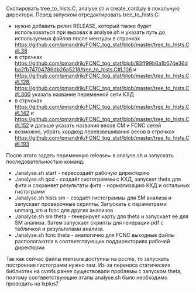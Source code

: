 
Скопировать tree_to_hists.C, analyse.sh и create_card.py в локальную директори.
Перед запуском отредактировать tree_to_hists.C:
  * нужно добавить релиз RELEASE, который также будет использоваться при вызовах в analyse.sh и указать путь до используемых файлов после мензуры в строчках https://github.com/pmandrik/FCNC_tqg_stat/blob/master/tree_to_hists.C#L38
  * в строчках https://github.com/pmandrik/FCNC_tqg_stat/blob/83ff99b6a1b674e36dba2fb74704786db26a5218/tree_to_hists.C#L106
    и https://github.com/pmandrik/FCNC_tqg_stat/blob/master/tree_to_hists.C#L128, https://github.com/pmandrik/FCNC_tqg_stat/blob/master/tree_to_hists.C#L300 указать название переменной сети КХД
  * в стрчоках https://github.com/pmandrik/FCNC_tqg_stat/blob/master/tree_to_hists.C#L142 и https://github.com/pmandrik/FCNC_tqg_stat/blob/master/tree_to_hists.C#L152 и дальше указать названия весов СМ и FCNC сетей
  * возможно, убрать хардкод перевзвешивания весов в строчках https://github.com/pmandrik/FCNC_tqg_stat/blob/master/tree_to_hists.C#L193

После этого задать переменную release= в analyse.sh и запускать последовательностью команд:
  * ./analyse.sh start - пересоздаёт рабочую директорию
  * ./analyse.sh qcd   - создаёт гистограммы с КХД, запускет theta для фита и сохраняет результаты фита - нормализацию КХД и остальных гистограмм
  * ./analyse.sh hists sm - создаёт гистограммы для SM анализа и запускает проверочные скрипты. Запускать с параметрами unmarg_sm и fcnc для других анализов
  * ./analyse.sh sm theta - генерирует карту для theta и запускает её для SM анализа. Затем запускает скрипты для генерации pdf с табличкой и результатами анализа.
  * ./analyse.sh fcnc theta - аналогично для FCNC
выходные файлы распологаются в соответствующих поддиректориях рабочей директории

Так как сейчас файлы mensura доступны на pccms, то запускать построение гистограмм нужно там. Из-за переноса статических библиотек на cvmfs ранее существовали проблемы с запуском theta, поэтому соотвветствующие этапы analyse.sh было необходимо проводить на lxplus7.
